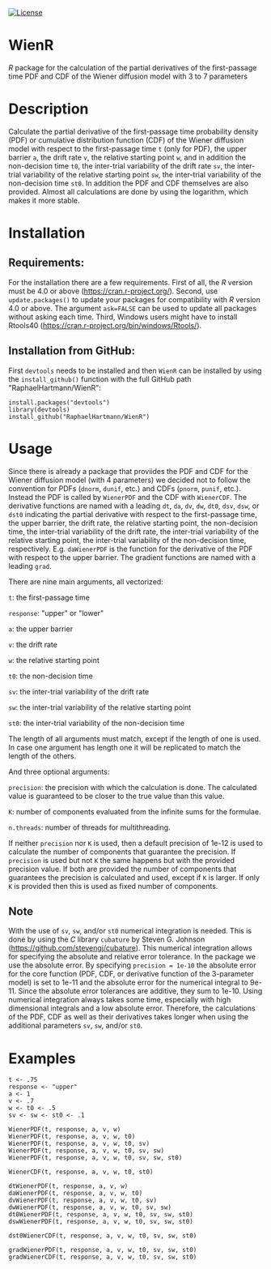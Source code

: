 [![License](https://img.shields.io/badge/license-GPL(>=2)-C11B17.svg)](http://www.gnu.org/licenses/gpl-2.0.html)


# WienR
*R* package for the calculation of the partial derivatives of the first-passage time PDF and CDF of the Wiener diffusion model with 3 to 7 parameters


# Description
Calculate the partial derivative of the first-passage time probability density (PDF) or cumulative distribution function (CDF) of the Wiener diffusion model with respect to the first-passage time `t` (only for PDF), the upper barrier `a`, the drift rate `v`, the relative starting point `w`, and in addition the non-decision time `t0`, the inter-trial variability of the drift rate `sv`, the inter-trial variability of the relative starting point `sw`, the inter-trial variability of the non-decision time `st0`. In addition the PDF and CDF themselves are also provided. Almost all calculations are done by using the logarithm, which makes it more stable.


# Installation

## Requirements:
For the installation there are a few requirements. First of all, the *R* version must be 4.0 or above (https://cran.r-project.org/). Second, use `update.packages()` to update your packages for compatibility with *R* version 4.0 or above. The argument `ask=FALSE` can be used to update all packages without asking each time. Third, Windows users might have to install Rtools40 (https://cran.r-project.org/bin/windows/Rtools/).

## Installation from GitHub:
First `devtools` needs to be installed and then `WienR` can be installed by using the `install_github()` function with the full GitHub path "RaphaelHartmann/WienR":

  ```
  install.packages("devtools")
  library(devtools)
  install_github("RaphaelHartmann/WienR")
  ```


# Usage
Since there is already a package that proviides the PDF and CDF for the Wiener diffusion model (with 4 parameters) we decided not to follow the convention for PDFs (`dnorm`, `dunif`, etc.) and CDFs (`pnorm`, `punif`, etc.). Instead the PDF is called by `WienerPDF` and the CDF with `WienerCDF`. The derivative functions are named with a leading `dt`, `da`, `dv`, `dw`, `dt0`, `dsv`, `dsw`, or `dst0` indicating the partial derivative with respect to the first-passage time, the upper barrier, the drift rate, the relative starting point, the non-decision time, the inter-trial variability of the drift rate, the inter-trial variability of the relative starting point, the inter-trial variability of the non-decision time, respectively. E.g. `daWienerPDF` is the function for the derivative of the PDF with respect to the upper barrier. The gradient functions are named with a leading `grad`.

There are nine main arguments, all vectorized:

`t`: the first-passage time

`response`: "upper" or "lower"

`a`: the upper barrier

`v`: the drift rate

`w`: the relative starting point

`t0`: the non-decision time

`sv`: the inter-trial variability of the drift rate

`sw`: the inter-trial variability of the relative starting point

`st0`: the inter-trial variability of the non-decision time


The length of all arguments must match, except if the length of one is used. In case one argument has length one it will be replicated to match the length of the others.

And three optional arguments:

`precision`: the precision with which the calculation is done. The calculated value is guaranteed to be closer to the true value than this value.

`K`: number of components evaluated from the infinite sums for the formulae.

`n.threads`: number of threads for multithreading.

If neither `precision` nor `K` is used, then a default precision of 1e-12 is used to calculate the number of components that guarantee the precision. If `precision` is used but not `K` the same happens but with the provided precision value. If both are provided the number of components that guarantees the precision is calculated and used, except if `K` is larger. If only `K` is provided then this is used as fixed number of components.

## Note
With the use of `sv`, `sw`, and/or `st0` numerical integration is needed. This is done by using the *C* library `cubature` by Steven G. Johnson (https://github.com/stevengj/cubature). This numerical integration allows for specifying the absolute and relative error tolerance. In the package we use the absolute error. By specifying `precision = 1e-10` the absolute error for the core function (PDF, CDF, or derivative function of the 3-parameter model) is set to 1e-11 and the absolute error for the numerical integral to 9e-11. Since the absolute error tolerances are additive, they sum to 1e-10. Using numerical integration always takes some time, especially with high dimensional integrals and a low absolute error. Therefore, the calculations of the PDF, CDF as well as their derivatives takes longer when using the additional parameters `sv`, `sw`, and/or `st0`.

# Examples
```
t <- .75
response <- "upper"
a <- 1
v <- .7
w <- t0 <- .5
sv <- sw <- st0 <- .1

WienerPDF(t, response, a, v, w)
WienerPDF(t, response, a, v, w, t0)
WienerPDF(t, response, a, v, w, t0, sv)
WienerPDF(t, response, a, v, w, t0, sv, sw)
WienerPDF(t, response, a, v, w, t0, sv, sw, st0)

WienerCDF(t, response, a, v, w, t0, st0)

dtWienerPDF(t, response, a, v, w)
daWienerPDF(t, response, a, v, w, t0)
dvWienerPDF(t, response, a, v, w, t0, sv)
dwWienerPDF(t, response, a, v, w, t0, sv, sw)
dt0WienerPDF(t, response, a, v, w, t0, sv, sw, st0)
dswWienerPDF(t, response, a, v, w, t0, sv, sw, st0)

dst0WienerCDF(t, response, a, v, w, t0, sv, sw, st0)

gradWienerPDF(t, response, a, v, w, t0, sv, sw, st0)
gradWienerCDF(t, response, a, v, w, t0, sv, sw, st0)
```
